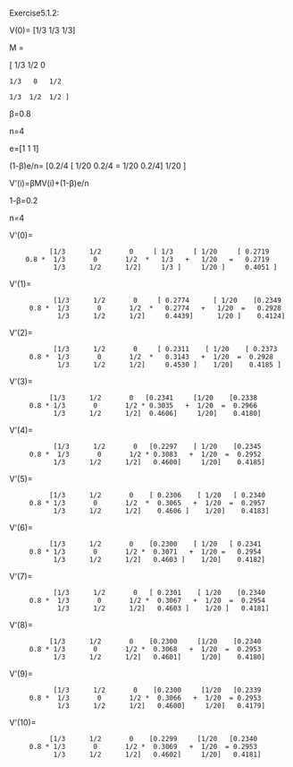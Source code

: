 Exercise5.1.2:


V(0)= [1/3
       1/3
       1/3]
       
M =

  [ 1/3  1/2  0
 
    1/3   0   1/2

    1/3  1/2  1/2 ]
  
β=0.8

n=4

e=[1
   1
   1]
   
(1-β)e/n=
          [0.2/4    [ 1/20 
           0.2/4  =  1/20 
           0.2/4]    1/20 ]


V'(i)=βMV(i)+(1-β)e/n


1-β=0.2

n=4

V'(0)=
               
              [1/3      1/2       0     [ 1/3     [ 1/20     [ 0.2719 
        0.8 *  1/3       0       1/2  *   1/3   +   1/20   =   0.2719 
               1/3      1/2      1/2]     1/3 ]     1/20 ]     0.4051 ]
V'(1)=
               
               [1/3      1/2       0     [ 0.2774      [ 1/20    [0.2349 
         0.8 *  1/3       0       1/2  *   0.2774   +   1/20  =   0.2928 
                1/3      1/2      1/2]     0.4439]      1/20 ]    0.4124]
V'(2)=
               
               [1/3      1/2       0     [ 0.2311    [ 1/20    [ 0.2373 
         0.8 *  1/3       0       1/2  *   0.3143   +  1/20  =  0.2928 
                1/3      1/2      1/2]     0.4530 ]    1/20]    0.4185 ]
V'(3)=
              
              [1/3      1/2       0   [0.2341     [1/20    [0.2338
         0.8 * 1/3       0       1/2 * 0.3035   +  1/20  =  0.2966
               1/3      1/2      1/2]  0.4606]     1/20]    0.4180]
V'(4)=
               
               [1/3      1/2       0   [0.2297    [ 1/20    [0.2345 
         0.8 *  1/3       0       1/2 * 0.3083   +  1/20  =  0.2952 
               1/3      1/2      1/2]   0.4600]     1/20]    0.4185]
V'(5)=
             
              [1/3      1/2       0    [ 0.2306    [ 1/20   [ 0.2340 
         0.8 * 1/3       0       1/2  *  0.3065   +  1/20  =  0.2957 
               1/3      1/2      1/2]    0.4606 ]    1/20]    0.4183]
V'(6)=
              
              [1/3      1/2       0    [0.2300    [ 1/20   [ 0.2341 
         0.8 * 1/3       0       1/2 *  0.3071   +  1/20 =   0.2954 
               1/3      1/2      1/2]   0.4603 ]    1/20]    0.4182]
V'(7)=
              
               [1/3      1/2       0   [ 0.2301    [ 1/20    [0.2340 
         0.8 *  1/3       0       1/2 *  0.3067   +  1/20  =  0.2954 
                1/3      1/2      1/2]   0.4603 ]    1/20 ]   0.4181]
V'(8)=
             
              [1/3      1/2       0    [0.2300     [1/20    [0.2340 
         0.8 * 1/3       0       1/2 *  0.3068   +  1/20  =  0.2953 
               1/3      1/2      1/2]   0.4601]     1/20]    0.4180]     
V'(9)=
             
               [1/3      1/2       0    [0.2300     [1/20   [0.2339 
         0.8 *  1/3       0       1/2 *  0.3066   +  1/20  = 0.2953 
                1/3      1/2      1/2]   0.4600]     1/20]   0.4179]
V'(10)=
             
              [1/3      1/2       0    [0.2299     [1/20   [0.2340 
         0.8 * 1/3       0       1/2 *  0.3069   +  1/20  = 0.2953 
               1/3      1/2      1/2]   0.4602]     1/20]   0.4181] 


